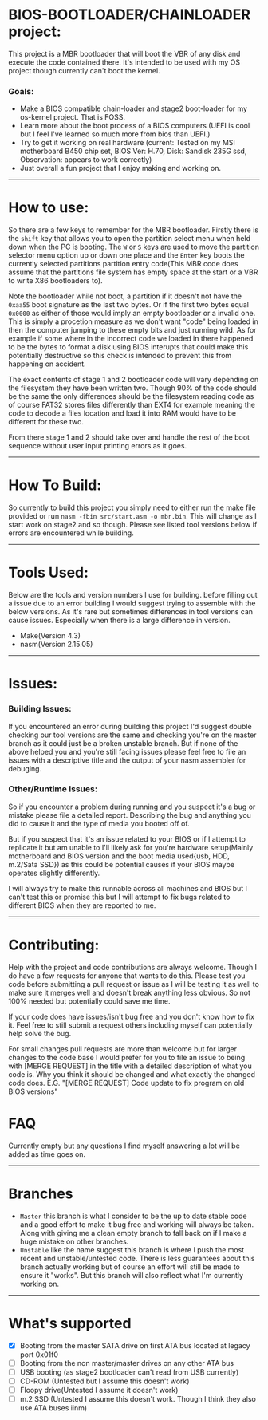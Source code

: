 # BIOS-BOOTLOADER/CHAINLOADER project:
This project is a MBR bootloader that will boot the VBR of any disk and execute the code contained there. It's intended to be used with my OS project though currently can't boot the kernel.

### Goals:

- Make a BIOS compatible chain-loader and stage2 boot-loader for my os-kernel project. That is FOSS.
- Learn more about the boot process of a BIOS computers (UEFI is cool but I feel I've learned so much more from bios than UEFI.)
- Try to get it working on real hardware (current: Tested on my MSI motherboard B450 chip set, BIOS Ver: H.70, Disk: Sandisk 235G ssd, Observation: appears to work correctly)
- Just overall a fun project that I enjoy making and working on.

___

# How to use:
So there are a few keys to remember for the MBR bootloader. Firstly there is the `shift` key that allows you to open the partition select menu when held down when the PC is booting. The `W` or `S` keys are used to move the partition selector menu option up or down one place and the `Enter` key boots the currently selected partitions partition entry code(This MBR code does assume that the partitions file system has empty space at the start or a VBR to write X86 bootloaders to). 

Note the bootloader while not boot, a partition if it doesn't not have the `0xaa55` boot signature as the last two bytes. Or if the first two bytes equal `0x0000` as either of those would imply an empty bootloader or a invalid one. This is simply a procetion measure as we don't want "code" being loaded in then the computer jumping to these empty bits and just running wild. As for example if some where in the incorrect code we loaded in there happened to be the bytes to format a disk using BIOS interupts that could make this potentially destructive so this check is intended to prevent this from happening on accident.

The exact contents of stage 1 and 2 bootloader code will vary depending on the filesystem they have been written two. Though 90% of the code should be the same the only differences should be the filesystem reading code as of course FAT32 stores files differently than EXT4 for example meaning the code to decode a files location and load it into RAM would have to be different for these two.

From there stage 1 and 2 should take over and handle the rest of the boot sequence without user input printing errors as it goes.

___

# How To Build:

So currently to build this project you simply need to either run the make file provided or run `nasm -fbin src/start.asm -o mbr.bin`. This will change as I start work on stage2 and so though. Please see listed tool versions below if errors are encountered while building.

---

# Tools Used:
Below are the tools and version numbers I use for building. before filling out a issue due to an error building I would suggest trying to assemble with the below versions. As it's rare but sometimes differences in tool versions can cause issues. Especially when there is a large difference in version.

- Make(Version 4.3)
- nasm(Version 2.15.05)

___

# Issues:

### Building Issues:
If you encountered an error during building this project I'd suggest double checking our tool versions are the same and checking you're on the master branch as it could just be a broken unstable branch. But if none of the above helped you and you're still facing issues please feel free to file an issues with a descriptive title and the output of your nasm assembler for debuging.

### Other/Runtime Issues:
So if you encounter a problem during running and you suspect it's a bug or mistake please file a detailed report. Describing the bug and anything you did to cause it and the type of media you booted off of.


But if you suspect that it's an issue related to your BIOS or if I attempt to replicate it but am unable to I'll likely ask for you're hardware setup(Mainly motherboard and BIOS version and the boot media used{usb, HDD, m.2/Sata SSD}) as this could be potential causes if your BIOS maybe operates slightly differently. 

I will always try to make this runnable across all machines and BIOS but I can't test this or promise this but I will attempt to fix bugs related to different BIOS when they are reported to me. 

---

# Contributing: 

Help with the project and code contributions are always welcome. Though I do have a few requests for anyone that wants to do this. Please test you code before submitting a pull request or issue as I will be testing it as well to make sure it merges well and doesn't break anything less obvious. So not 100% needed but potentially could save me time.

If your code does have issues/isn't bug free and you don't know how to fix it. Feel free to still submit a request others including myself can potentially help solve the bug.

For small changes pull requests are more than welcome but for larger changes to the code base I would prefer for you to file an issue to being with [MERGE REQUEST] in the title with a detailed description of what you code is. Why you think it should be changed and what exactly the changed code does. E.G. "[MERGE REQUEST] Code update to fix program on old BIOS versions"


# FAQ
Currently empty but any questions I find myself answering a lot will be added as time goes on.

___

# Branches

- `Master` this branch is what I consider to be the up to date stable code and a good effort to make it bug free and working will always be taken. Along with giving me a clean empty branch to fall back on if I make a huge mistake on other branches.
- `Unstable` like the name suggest this branch is where I push the most recent and unstable/untested code. There is less guarantees about this branch actually working but of course an effort will still be made to ensure it "works". But this branch will also reflect what I'm currently working on.

___

# What's supported

- [x] Booting from the master SATA drive on first ATA bus located at legacy port 0x01f0
- [ ] Booting from the non master/master drives on any other ATA bus 
- [ ] USB booting (as stage2 bootloader can't read from USB currently)
- [ ] CD-ROM (Untested but I assume this doesn't work)
- [ ] Floopy drive(Untested I assume it doesn't work)
- [ ] m.2 SSD (Untested I assume this doesn't work. Though I think they also use ATA buses iinm)
